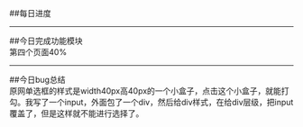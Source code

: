 ﻿##每日进度  ***  ##今日完成功能模块  第四个页面40%    ***##今日bug总结  原网单选框的样式是width40px高40px的一个小盒子，点击这个小盒子，就能打勾。我写了一个input，外面包了一个div，然后给div样式，在给div层级，把input覆盖了，但是这样就不能进行选择了。